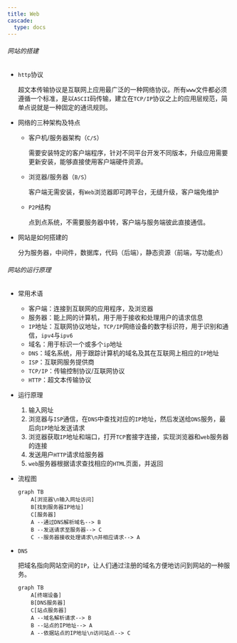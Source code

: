 ```yaml
---
title: Web
cascade:
  type: docs
---
```


###### 网站的搭建

- `http`协议

  超文本传输协议是互联网上应用最广泛的一种网络协议。所有`www`文件都必须遵循一个标准，是以`ASCII`码传输，建立在`TCP/IP`协议之上的应用层规范，简单点说就是一种固定的通讯规则。

- 网络的三种架构及特点

  - 客户机/服务器架构（`C/S`）

    需要安装特定的客户端程序，针对不同平台开发不同版本，升级应用需要更新安装，能够直接使用客户端硬件资源。

  - 浏览器/服务器（`B/S`）

    客户端无需安装，有`Web`浏览器即可跨平台，无缝升级，客户端免维护

  - `P2P`结构

    点到点系统，不需要服务器中转，客户端与服务端彼此直接通信。

- 网站是如何搭建的

  分为服务器，中间件，数据库，代码（后端），静态资源（前端，写功能点）

###### 网站的运行原理

- 常用术语
  - 客户端：连接到互联网的应用程序，及浏览器
  - 服务器：能上网的计算机，用于用于接收和处理用户的请求信息
  - `IP`地址：互联网协议地址，`TCP/IP`网络设备的数字标识符，用于识别和通信，`ipv4`与`ipv6`
  - 域名：用于标识一个或多个`ip`地址
  - `DNS`：域名系统，用于跟踪计算机的域名及其在互联网上相应的`IP`地址
  - `ISP`：互联网服务提供商
  - `TCP/IP`：传输控制协议/互联网协议
  - `HTTP`：超文本传输协议
  
- 运行原理
  1. 输入网址
  2. 浏览器与`ISP`通信，在`DNS`中查找对应的`IP`地址，然后发送给`DNS`服务，最后向`IP`地址发送请求
  3. 浏览器获取`IP`地址和端口，打开`TCP`套接字连接，实现浏览器和`web`服务器的连接
  4. 发送用户`HTTP`请求给服务器
  5. `web`服务器根据请求查找相应的`HTML`页面，并返回
  
- 流程图

  ```mermaid
  graph TB
      A[浏览器\n输入网址访问]
      B[找到服务器IP地址]
      C[服务器]
      A --通过DNS解析域名--> B
      B --发送请求至服务器--> C
      C --服务器接收处理请求\n并相应请求--> A
  ```

- `DNS`

  把域名指向网站空间的`IP`，让人们通过注册的域名方便地访问到网站的一种服务。

  ```mermaid
  graph TB
      A[终端设备]
      B[DNS服务器]
      C[站点服务器]
      A --域名解析请求--> B
      B --站点的IP地址--> A
      A --依据站点的IP地址\n访问站点--> C
  ```

  

